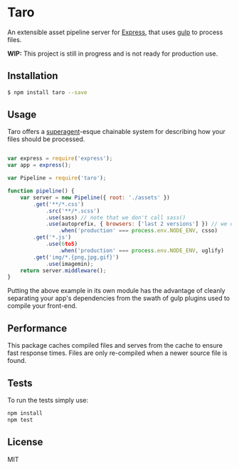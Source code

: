 # Taro

An extensible asset pipeline server for [Express](http://expressjs.com/), that uses [gulp](gulpjs.com) to process files. 

**WIP:** This project is still in progress and is not ready for production use.

## Installation

```bash
$ npm install taro --save
```

## Usage

Taro offers a [superagent](https://github.com/visionmedia/superagent)-esque chainable system for describing how your files should be processed.

```javascript

var express = require('express');
var app = express();

var Pipeline = require('taro');

function pipeline() {
	var server = new Pipeline({ root: './assets' })
		.get('**/*.css')
			.src('**/*.scss')
			.use(sass) // note that we don't call sass()
			.use(autoprefix, { browsers: ['last 2 versions'] }) // we can pass plugin options in subsequent arguments
				.when('production' === process.env.NODE_ENV, csso)
		.get('*.js')
			.use(6to5)
				.when('production' === process.env.NODE_ENV, uglify)
		.get('img/*.{png,jpg,gif}')
			.use(imagemin);
	return server.middleware();
}
```

Putting the above example in its own module has the advantage of cleanly separating your app's dependencies from the swath of gulp plugins used to compile your front-end.

## Performance

This package caches compiled files and serves from the cache to ensure fast response times. Files are only re-compiled when a newer source file is found.

## Tests

To run the tests simply use:

```bash
npm install
npm test
```

## License

MIT